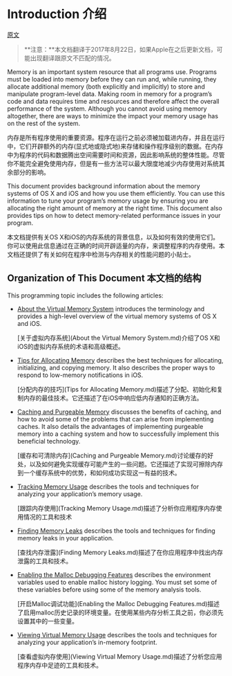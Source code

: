 # Introduction 介绍
[原文](https://developer.apple.com/library/content/documentation/Performance/Conceptual/ManagingMemory/ManagingMemory.html#//apple_ref/doc/uid/10000160-SW1)

> **注意：**本文档翻译于2017年8月22日，如果Apple在之后更新文档，可能出现翻译跟原文不匹配的情况。

Memory is an important system resource that all programs use. Programs must be loaded into memory before they can run and, while running, they allocate additional memory (both explicitly and implicitly) to store and manipulate program-level data. Making room in memory for a program’s code and data requires time and resources and therefore affect the overall performance of the system. Although you cannot avoid using memory altogether, there are ways to minimize the impact your memory usage has on the rest of the system.

内存是所有程序使用的重要资源。程序在运行之前必须被加载进内存，并且在运行中，它们开辟额外的内存(显式地或隐式地)来存储和操作程序级别的数据。在内存中为程序的代码和数据腾出空间需要时间和资源，因此影响系统的整体性能。尽管你不能完全避免使用内存，但是有一些方法可以最大限度地减少内存使用对系统其余部分的影响。

This document provides background information about the memory systems of OS X and iOS and how you use them efficiently. You can use this information to tune your program’s memory usage by ensuring you are allocating the right amount of memory at the right time. This document also provides tips on how to detect memory-related performance issues in your program.

本文档提供有关OS X和iOS的内存系统的背景信息，以及如何有效的使用它们。你可以使用此信息通过在正确的时间开辟适量的内存，来调整程序的内存使用。本文档还提供了有关如何在程序中检测与内存相关的性能问题的小贴士。

## Organization of This Document 本文档的结构
This programming topic includes the following articles:

* [About the Virtual Memory System](https://developer.apple.com/library/content/documentation/Performance/Conceptual/ManagingMemory/Articles/AboutMemory.html#//apple_ref/doc/uid/20001880-BCICIHAB) introduces the terminology and provides a high-level overview of the virtual memory systems of OS X and iOS.

     [关于虚拟内存系统](About the Virtual Memory System.md)介绍了OS X和iOS的虚拟内存系统的术语和高级概述。

* [Tips for Allocating Memory](https://developer.apple.com/library/content/documentation/Performance/Conceptual/ManagingMemory/Articles/MemoryAlloc.html#//apple_ref/doc/uid/20001881-CJBCFDGA) describes the best techniques for allocating, initializing, and copying memory. It also describes the proper ways to respond to low-memory notifications in iOS.

	[分配内存的技巧](Tips for Allocating Memory.md)描述了分配、初始化和复制内存的最佳技术。它还描述了在iOS中响应低内存通知的正确方法。
      
* [Caching and Purgeable Memory](https://developer.apple.com/library/content/documentation/Performance/Conceptual/ManagingMemory/Articles/CachingandPurgeableMemory.html#//apple_ref/doc/uid/TP40013104-SW1) discusses the benefits of caching, and how to avoid some of the problems that can arise from implementing caches. It also details the advantages of implementing purgeable memory into a caching system and how to successfully implement this beneficial technology.

    [缓存和可清除内存](Caching and Purgeable Memory.md)讨论缓存的好处，以及如何避免实现缓存可能产生的一些问题。它还描述了实现可擦除内存到一个缓存系统中的优势，和如何成功实现这一有益的技术。

* [Tracking Memory Usage](https://developer.apple.com/library/content/documentation/Performance/Conceptual/ManagingMemory/Articles/FindingPatterns.html#//apple_ref/doc/uid/20001882-CJBJFIDD) describes the tools and techniques for analyzing your application’s memory usage.

	[跟踪内存使用](Tracking Memory Usage.md)描述了分析你应用程序内存使用情况的工具和技术

* [Finding Memory Leaks](https://developer.apple.com/library/content/documentation/Performance/Conceptual/ManagingMemory/Articles/FindingLeaks.html#//apple_ref/doc/uid/20001883-CJBJFIDD) describes the tools and techniques for finding memory leaks in your application.


	[查找内存泄露](Finding Memory Leaks.md)描述了在你应用程序中找出内存泄露的工具和技术。

* [Enabling the Malloc Debugging Features](https://developer.apple.com/library/content/documentation/Performance/Conceptual/ManagingMemory/Articles/MallocDebug.html#//apple_ref/doc/uid/20001884-CJBJFIDD) describes the environment variables used to enable malloc history logging. You must set some of these variables before using some of the memory analysis tools.

     [开启Malloc调试功能](Enabling the Malloc Debugging Features.md)描述了启用malloc历史记录的环境变量。在使用某些内存分析工具之前，你必须先设置其中的一些变量。

* [Viewing Virtual Memory Usage](https://developer.apple.com/library/content/documentation/Performance/Conceptual/ManagingMemory/Articles/VMPages.html#//apple_ref/doc/uid/20001985-CJBJFIDD) describes the tools and techniques for analyzing your application’s in-memory footprint.

	[查看虚拟内存使用](Viewing Virtual Memory Usage.md)描述了分析您应用程序内存中足迹的工具和技术。